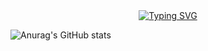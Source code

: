 <div style="text-align:center"><a href="https://git.io/typing-svg"><img src="https://readme-typing-svg.demolab.com?font=Fira+Code&weight=600&size=36&pause=1000&center=true&vCenter=true&random=true&width=441&lines=%E5%94%90%E6%98%B0%E2%80%99s+github" alt="Typing SVG"/></a></div>

![Anurag's GitHub stats](https://github-readme-stats.vercel.app/api?username=Tangriweili&show_icons=true&theme=radical)
